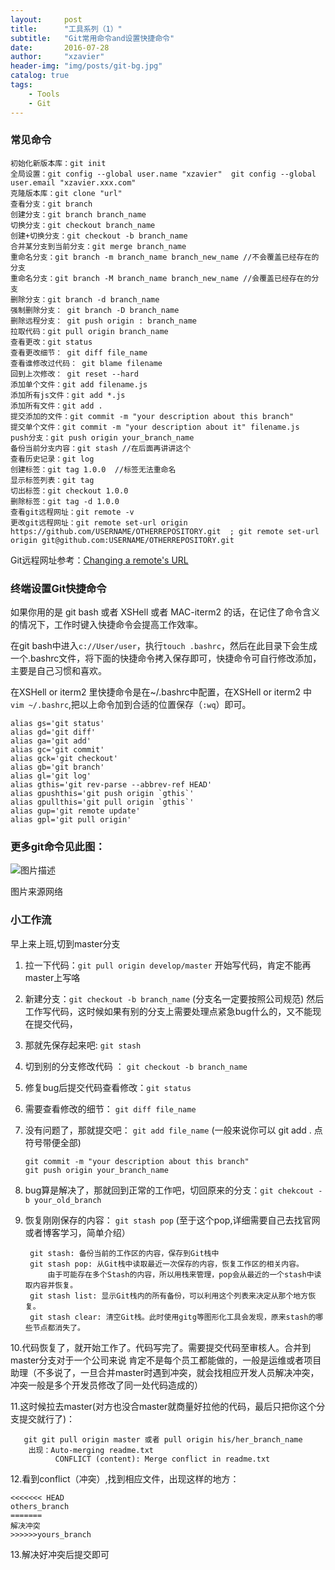 ```yaml
---
layout:     post
title:      "工具系列（1）"
subtitle:   "Git常用命令and设置快捷命令"
date:       2016-07-28
author:     "xzavier"
header-img: "img/posts/git-bg.jpg"
catalog: true
tags:
    - Tools
    - Git
---
```



### 常见命令


    初始化新版本库：git init
    全局设置：git config --global user.name "xzavier"  git config --global user.email "xzavier.xxx.com"
    克隆版本库：git clone "url"
    查看分支：git branch
    创建分支：git branch branch_name
    切换分支：git checkout branch_name
    创建+切换分支：git checkout -b branch_name
    合并某分支到当前分支：git merge branch_name
    重命名分支：git branch -m branch_name branch_new_name //不会覆盖已经存在的分支
    重命名分支：git branch -M branch_name branch_new_name //会覆盖已经存在的分支
    删除分支：git branch -d branch_name 
    强制删除分支： git branch -D branch_name
    删除远程分支： git push origin : branch_name 
    拉取代码：git pull origin branch_name
    查看更改：git status 
    查看更改细节： git diff file_name
    查看谁修改过代码： git blame filename
    回到上次修改： git reset --hard
    添加单个文件：git add filename.js 
    添加所有js文件：git add *.js
    添加所有文件：git add .
    提交添加的文件：git commit -m "your description about this branch"
    提交单个文件：git commit -m "your description about it" filename.js
    push分支：git push origin your_branch_name
    备份当前分支内容：git stash //在后面再讲讲这个
    查看历史记录：git log
    创建标签：git tag 1.0.0  //标签无法重命名
    显示标签列表：git tag 
    切出标签：git checkout 1.0.0
    删除标签：git tag -d 1.0.0
    查看git远程网址：git remote -v
    更改git远程网址：git remote set-url origin https://github.com/USERNAME/OTHERREPOSITORY.git  ; git remote set-url origin git@github.com:USERNAME/OTHERREPOSITORY.git


Git远程网址参考：[Changing a remote's URL][1]

### 终端设置Git快捷命令

如果你用的是 git bash 或者 XSHell 或者 MAC-iterm2 的话，在记住了命令含义的情况下，工作时键入快捷命令会提高工作效率。

在git bash中进入`c://User/user`，执行`touch .bashrc`，然后在此目录下会生成一个.bashrc文件，将下面的快捷命令拷入保存即可，快捷命令可自行修改添加，主要是自己习惯和喜欢。

在XSHell or iterm2 里快捷命令是在~/.bashrc中配置，在XSHell or iterm2 中 `vim ~/.bashrc`,把以上命令加到合适的位置保存（`:wq`）即可。

    alias gs='git status'
    alias gd='git diff'
    alias ga='git add'
    alias gc='git commit'
    alias gck='git checkout'
    alias gb='git branch'
    alias gl='git log'
    alias gthis='git rev-parse --abbrev-ref HEAD'
    alias gpushthis='git push origin `gthis`'
    alias gpullthis='git pull origin `gthis`'
    alias gup='git remote update'
    alias gpl='git pull origin'

### 更多git命令见此图：

![图片描述][2]

图片来源网络

### 小工作流

早上来上班,切到master分支

1. 拉一下代码：`git pull origin develop/master`
   开始写代码，肯定不能再master上写咯
   
2. 新建分支：`git checkout -b branch_name` (分支名一定要按照公司规范)
   然后工作写代码，这时候如果有别的分支上需要处理点紧急bug什么的，又不能现在提交代码，
   
3. 那就先保存起来吧: `git stash`

4. 切到别的分支修改代码 ： `git checkout -b branch_name`

5. 修复bug后提交代码查看修改：`git status`

6. 需要查看修改的细节： `git diff file_name`

7. 没有问题了，那就提交吧： `git add file_name` (一般来说你可以 git add . 点符号带便全部)
   
       git commit -m "your description about this branch"
       git push origin your_branch_name
   
8. bug算是解决了，那就回到正常的工作吧，切回原来的分支：`git chekcout -b your_old_branch`

9. 恢复刚刚保存的内容： `git stash pop` (至于这个pop,详细需要自己去找官网或者博客学习，简单介绍）

        git stash: 备份当前的工作区的内容，保存到Git栈中
        git stash pop: 从Git栈中读取最近一次保存的内容，恢复工作区的相关内容。
            由于可能存在多个Stash的内容，所以用栈来管理，pop会从最近的一个stash中读取内容并恢复。
        git stash list: 显示Git栈内的所有备份，可以利用这个列表来决定从那个地方恢复。
        git stash clear: 清空Git栈。此时使用gitg等图形化工具会发现，原来stash的哪些节点都消失了。  
    
10.代码恢复了，就开始工作了。代码写完了。需要提交代码至审核人。合并到master分支对于一个公司来说
   肯定不是每个员工都能做的，一般是运维或者项目助理（不多说了，一旦合并master时遇到冲突，就会找相应开发人员解决冲突，冲突一般是多个开发员修改了同一处代码造成的）

11.这时候拉去master(对方也没合master就商量好拉他的代码，最后只把你这个分支提交就行了)：

       git git pull origin master 或者 pull origin his/her_branch_name
        出现：Auto-merging readme.txt
              CONFLICT (content): Merge conflict in readme.txt

12.看到conflict（冲突）,找到相应文件，出现这样的地方：
    
    <<<<<<< HEAD 
    others_branch
    =======
    解决冲突
    >>>>>>yours_branch

13.解决好冲突后提交即可





  [1]: https://help.github.com/articles/changing-a-remote-s-url/
  [2]: https://raw.githubusercontent.com/xiaohuazheng/twbm/master/articles/img/git_commonds.png
